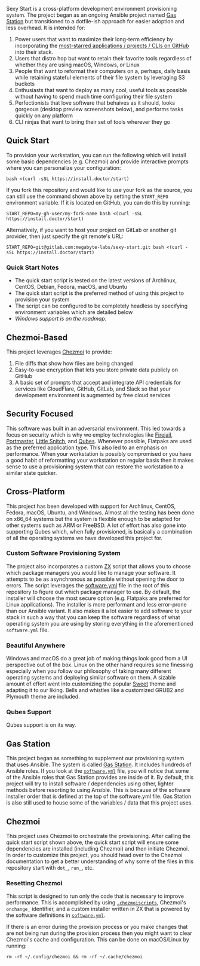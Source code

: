 Sexy Start is a cross-platform development environment provisioning system. The project began as an ongoing Ansible project named [Gas Station](https://github.com/megabyte-labs/gas-station) but transitioned to a dotfile-ish approach for easier adoption and less overhead. It is intended for:

1. Power users that want to maximize their long-term efficiency by incorporating the [most-starred applications / projects / CLIs on GitHub](https://stars.megabyte.space) into their stack.
2. Users that distro hop but want to retain their favorite tools regardless of whether they are using macOS, Windows, or Linux
3. People that want to reformat their computers on a, perhaps, daily basis while retaining stateful elements of their file system by leveraging S3 buckets
4. Enthusiasts that want to deploy as many cool, useful tools as possible without having to spend much time configuring their file system
5. Perfectionists that love software that behaives as it should, looks gorgeous (desktop preview screenshots below), and performs tasks quickly on any platform
6. CLI ninjas that want to bring their set of tools wherever they go

## Quick Start

To provision your workstation, you can run the following which will install some basic dependencies (e.g. Chezmoi) and provide interactive prompts where you can personalize your configuration:

```
bash <(curl -sSL https://install.doctor/start)
```

If you fork this repository and would like to use your fork as the source, you can still use the command shown above by setting the `START_REPO` environment variable. If it is located on GitHub, you can do this by running:

```
START_REPO=my-gh-user/my-fork-name bash <(curl -sSL https://install.doctor/start)
```

Alternatively, if you want to host your project on GitLab or another git provider, then just specify the git remote's URL:

```
START_REPO=git@gitlab.com:megabyte-labs/sexy-start.git bash <(curl -sSL https://install.doctor/start)
```

### Quick Start Notes

* The quick start script is tested on the latest versions of Archlinux, CentOS, Debian, Fedora, macOS, and Ubuntu
* The quick start script is the preferred method of using this project to provision your system
* The script can be configured to be completely headless by specifying environment variables which are detailed below
* _Windows support is on the roadmap._

## Chezmoi-Based

This project leverages [Chezmoi](https://github.com/twpayne/chezmoi) to provide:

1. File diffs that show how files are being changed
2. Easy-to-use encryption that lets you store private data publicly on GitHub
3. A basic set of prompts that accept and integrate API credentials for services like CloudFlare, GitHub, GitLab, and Slack so that your development environment is augmented by free cloud services

## Security Focused

This software was built in an adversarial environment. This led towards a focus on security which is why we employ technologies like [Firejail](https://github.com/netblue30/firejail), [Portmaster](https://safing.io/), [Little Snitch](https://www.obdev.at/products/littlesnitch/index.html), and [Qubes](https://www.qubes-os.org/). Whenever possible, Flatpaks are used as the preferred application type. This also led to an emphasis on performance. When your workstation is possibly compromised or you have a good habit of reformatting your workstation on regular basis then it makes sense to use a provisioning system that can restore the workstation to a similar state quicker.

## Cross-Platform

This project has been developed with support for Archlinux, CentOS, Fedora, macOS, Ubuntu, and Windows. Almost all the testing has been done on x86_64 systems but the system is flexible enough to be adapted for other systems such as ARM or FreeBSD. A lot of effort has also gone into supporting Qubes which, when fully provisioned, is basically a combination of all the operating systems we have developed this project for.

### Custom Software Provisioning System

The project also incorporates a custom [ZX](https://github.com/google/zx) script that allows you to choose which package managers you would like to manage your software. It attempts to be as asynchronous as possible without opening the door to errors. The script leverages the [software.yml](/software.yml) file in the root of this repository to figure out which package manager to use. By default, the installer will choose the most secure option (e.g. Flatpaks are preferred for Linux applications). The installer is more performant and less error-prone than our Ansible variant. It also makes it a lot easier to add software to your stack in such a way that you can keep the software regardless of what operating system you are using by storing everything in the aforementioned `software.yml` file.

### Beautiful Anywhere

Windows and macOS do a great job of making things look good from a UI perspective out of the box. Linux on the other hand requires some finessing especially when you follow our philosophy of taking many different operating systems and deploying similar software on them. A sizable amount of effort went into customizing the popular [Sweet](https://github.com/EliverLara/Sweet) theme and adapting it to our liking. Bells and whistles like a customized GRUB2 and Plymouth theme are included.

### Qubes Support

Qubes support is on its way.

## Gas Station

This project began as something to supplement our provisioning system that uses Ansible. The system is called [Gas Station](https://gitlab.com/megabyte-labs/gas-station). It includes hundreds of Ansible roles. If you look at the [`software.yml`](/sexy-start) file, you will notice that some of the Ansible roles that Gas Station provides are inside of it. By default, this project will try to install software / dependencies using other, lighter methods before resorting to using Ansible. This is because of the software installer order that is defined at the top of the software.yml file. Gas Station is also still used to house some of the variables / data that this project uses.

## Chezmoi

This project uses Chezmoi to orchestrate the provisioning. After calling the quick start script shown above, the quick start script will ensure some dependencies are installed (including Chezmoi) and then initiate Chezmoi. In order to customize this project, you should head over to the Chezmoi documentation to get a better understanding of why some of the files in this repository start with `dot_`, `run_`, etc.

### Resetting Chezmoi

This script is designed to run only the code that is necessary to improve performance. This is accomplished by using [`.chezmoiscripts`](home/.chezmoiscripts), Chezmoi's `onchange_` identifier, and a custom installer written in ZX that is powered by the software definitions in [`software.yml`](software.yml).

If there is an error during the provision process or you make changes that are not being run during the provision process then you might want to clear Chezmoi's cache and configuration. This can be done on macOS/Linux by running:

```
rm -rf ~/.config/chezmoi && rm -rf ~/.cache/chezmoi
```
